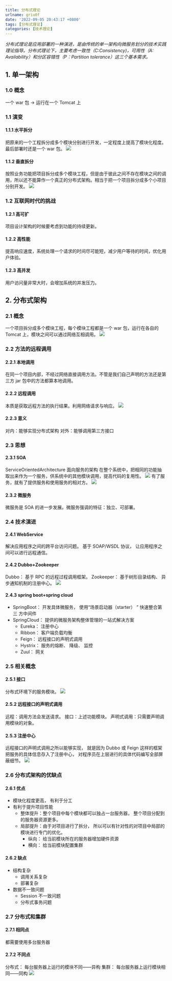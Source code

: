 ```yaml
---
title: 分布式理论
urlname: griu0f
date: '2022-09-05 20:43:17 +0800'
tags: [分布式理论]
categories: [技术理论]
---
```

*分布式理论是应用部署的一种演进，是由传统的单一架构向微服务划分的技术实践理论指导。分布式理论下，主要考虑一致性（C:Consistency)，可用性（A: Availability）和分区容错性（P：Partition tolerance）这三个基本需求。*
<!-- more -->
## 1. 单一架构

### 1.0 概念

一个 war 包 → 运行在一个 Tomcat 上

### 1.1 演变

#### 1.1.1 水平拆分

把原来的一个工程拆分成多个模块分别进行开发，一定程度上提高了模块化程度。最后部署时还是一个 war 包。
![](分布式理论/)

#### 1.1.2 垂直拆分

按照业务功能把项目拆分成多个模块工程，但是由于彼此之间不存在模块之间的调用，所以还不能算作一个真正的分布式架构。相当于把一个项目拆分成多个小项目分别开发。
![](分布式理论/image-1669762023517.png)

### 1.2 互联网时代的挑战

#### 1.2.1 高可扩

项目设计架构的时候要考虑到功能的持续更新。

#### 1.2.2 高性能

提高响应速度，系统处理一个请求的时间尽可能短，减少用户等待的时间，优化用户体验。

#### 1.2.3 高并发

用户访问量非常大时，会增加系统的并发压力。

## 2. 分布式架构

### 2.1 概念

一个项目拆分成多个模块工程，每个模块工程都是一个 war 包，运行在各自的 Tomcat 上，模块之间可以通过网络互相调用。
![](分布式理论/image-1669762026047.png)

### 2.2 方法的远程调用

#### 2.2.1 本地调用

在同一个项目内部，不经过网络直接调用方法。不管是我们自己声明的方法还是第三方 jar 包中的方法都算本地调用。

#### 2.2.2 远程调用

本质是获取远程方法的执行结果。利用网络请求与响应。
![](分布式理论/image-1669762027307.png)

#### 2.2.3 意义

对内：能够实现分布式架构
对外：能够调用第三方接口

### 2.3 思想

#### 2.3.1 SOA

ServiceOrientedArchitecture 面向服务的架构
在整个系统中，把相同的功能抽取出来作为一个服务，供系统中的其他模块调用，提高代码的复用性。
![](分布式理论/image-1669762028738.png)
有了服务，就有了提供服务和使用服务的相对方。
![](分布式理论/image-1669762031040.png)

#### 2.3.2 微服务

微服务是 SOA 的进一步发展。微服务强调的特征：独立、可部署。

### 2.4 技术演进

#### 2.4.1 WebService

解决应用程序之间的跨平台访问问题。 基于 SOAP/WSDL 协议， 让应用程序之间可以进行远程通信。

#### 2.4.2 Dubbo+Zookeeper

Dubbo： 基于 RPC 的远程过程调用框架。
Zookeeper： 基于树形目录结构、 异步通知机制的注册中心。
![](分布式理论/image-1669762033005.png)

#### 2.4.3 spring boot+spring cloud

- SpringBoot： 开发具体微服务， 使用“场景启动器（starter） ” 快速整合第三
  方中间件
- SpringCloud： 提供的微服务架构整体管理的一站式解决方案
  - Eureka： 注册中心
  - Ribbon： 客户端负载均衡
  - Feign： 远程接口的声明式调用
  - Hystrix： 服务的熔断、 降级、 监控
  - Zuul： 网关

### 2.5 相关概念

#### 2.5.1 接口

分布式环境下的服务模块。
![](分布式理论/image-1669762036077.png)

#### 2.5.2 远程接口的声明式调用

远程：调用方法会发送请求。
接口：上述功能模块。
声明式调用：只需要声明调用模块的对象。

#### 2.5.3 注册中心

远程接口的声明式调用之所以能够实现， 就是因为 Dubbo 或 Feign 这样的框架把服务的具体信息存入了注册中心， 对程序员在上层进行的具体代码编写全部屏蔽细节。
![](分布式理论/image-1669762037702.png)

### 2.6 分布式架构的优缺点

#### 2.6.1 优点

- 模块化程度更高， 有利于分工
- 有利于提升项目性能
  - 整体提升：整个项目中每个模块都可以独占一台服务器， 整个项目分配到的服务器资源更多。
  - 局部提升：由于对项目进行了拆分， 所以可以有针对性的对项目中局部的模块进行专门的优化。
    - 纵向： 给当前模块所在的服务器增加硬件资源
    - 横向： 给当前模块配置集群

#### 2.6.2 缺点

- 结构复杂
  - 调用关系复杂
  - 部署复杂
- 数据不一致问题
  - Session 不一致问题
  - 分布式事务问题

### 2.7 分布式和集群

#### 2.7.1 相同点

都需要使用多台服务器

#### 2.7.2 不同点

分布式： 每台服务器上运行的模块不同——异构
集群： 每台服务器上运行模块相同——同构
![](分布式理论/image-1669762040392.png)
